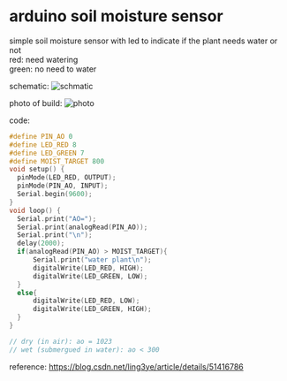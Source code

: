 # arduino soil moisture sensor

simple soil moisture sensor with led to indicate if the plant needs water or not  
red: need watering  
green: no need to water  

schematic: 
![schmatic](https://github.com/user-attachments/assets/545ec8bf-e065-4d87-839b-3315ed90eb79)

photo of build: 
![photo](https://github.com/user-attachments/assets/cdd79c08-d02f-4c06-867b-d450c36c1e80)

code: 
```c
#define PIN_AO 0
#define LED_RED 8
#define LED_GREEN 7
#define MOIST_TARGET 800
void setup() {  
  pinMode(LED_RED, OUTPUT);
  pinMode(PIN_AO, INPUT); 
  Serial.begin(9600);  
}  
void loop() {
  Serial.print("AO=");  
  Serial.print(analogRead(PIN_AO));
  Serial.print("\n");
  delay(2000);  
  if(analogRead(PIN_AO) > MOIST_TARGET){
      Serial.print("water plant\n"); 
      digitalWrite(LED_RED, HIGH);
      digitalWrite(LED_GREEN, LOW);
  }
  else{
      digitalWrite(LED_RED, LOW);
      digitalWrite(LED_GREEN, HIGH);
  }
} 

// dry (in air): ao = 1023
// wet (submergued in water): ao < 300

```
reference: 
https://blog.csdn.net/ling3ye/article/details/51416786
